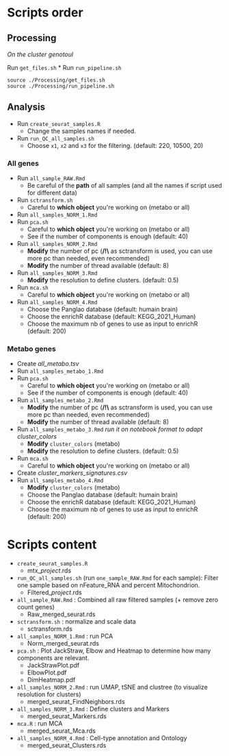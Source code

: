 # Scripts order

## Processing

*On the cluster genotoul*

Run `get_files.sh` \* Run `run_pipeline.sh`

```         
source ./Processing/get_files.sh
source ./Processing/run_pipeline.sh
```

## Analysis
-   Run `create_seurat_samples.R`
    -   Change the samples names if needed.
-   Run `run_QC_all_samples.sh`
    -   Choose `x1`, `x2` and `x3` for the filtering. (default: 220, 10500, 20)

### All genes

-   Run `all_sample_RAW.Rmd`
    -   Be careful of the **path** of all samples (and all the names if script used for different data)
-   Run `sctransform.sh`
    -   Careful to **which object** you're working on (metabo or all)
-   Run `all_samples_NORM_1.Rmd`
-   Run `pca.sh`
    -   Careful to **which object** you're working on (metabo or all)
    -   See if the number of components is enough (default: 40)
-   Run `all_samples_NORM_2.Rmd`
    -   **Modify** the number of pc (**/!\\** as sctransform is used, you can use more pc than needed, even recommended)
    -   **Modify** the number of thread available (default: 8)
-   Run `all_samples_NORM_3.Rmd`
    -   **Modify** the resolution to define clusters. (default: 0.5)
-   Run `mca.sh`
    -   Careful to **which object** you're working on (metabo or all)
-   Run `all_samples_NORM_4.Rmd`
    -   Choose the Panglao database (default: humain brain)
    -   Choose the enrichR database (default: KEGG_2021_Human)
    -   Choose the maximum nb of genes to use as input to enrichR (default: 200)

### Metabo genes

-   Create *all_metabo.tsv*
-   Run `all_samples_metabo_1.Rmd`
-   Run `pca.sh`
    -   Careful to **which object** you're working on (metabo or all)
    -   See if the number of components is enough (default: 40)
-   Run `all_samples_metabo_2.Rmd`
    -   **Modify** the number of pc (**/!\\** as sctransform is used, you can use more pc than needed, even recommended)
    -   **Modify** the number of thread available (default: 8)
-   Run `all_samples_metabo_3.Rmd` *run it on notebook format to adapt cluster_colors*
    -   **Modify** `cluster_colors` (metabo)
    -   **Modify** the resolution to define clusters. (default: 0.5)
-   Run `mca.sh`
    -   Careful to **which object** you're working on (metabo or all)
-   Create *cluster_markers_signatures.csv*
-   Run `all_samples_metabo_4.Rmd`
    -   **Modify** `cluster_colors` (metabo)
    -   Choose the Panglao database (default: humain brain)
    -   Choose the enrichR database (default: KEGG_2021_Human)
    -   Choose the maximum nb of genes to use as input to enrichR (default: 200)

# Scripts content
-   `create_seurat_samples.R`
    -   mtx\_*project*.rds
-   `run_QC_all_samples.sh` (run `one_sample_RAW.Rmd` for each sample): Filter one sample based on nFeature_RNA and percent Mitochondrion.
    -   Filtered\_*project*.rds
-   `all_sample_RAW.Rmd` : Combined all raw filtered samples (+ remove zero count genes)
    -   Raw_merged_seurat.rds
-   `sctransform.sh` : normalize and scale data
    -   sctransform.rds
-   `all_samples_NORM_1.Rmd` : run PCA
    -   Norm_merged_seurat.rds
-   `pca.sh` : Plot JackStraw, Elbow and Heatmap to determine how many components are relevant.
    -   JackStrawPlot.pdf
    -   ElbowPlot.pdf
    -   DimHeatmap.pdf
-   `all_samples_NORM_2.Rmd` : run UMAP, tSNE and clustree (to visualize resolution for clusters)
    -   merged_seurat_FindNeighbors.rds
-   `all_samples_NORM_3.Rmd` : Define clusters and Markers
    -   merged_seurat_Markers.rds
-   `mca.R` : run MCA
    -   merged_seurat_Mca.rds
-   `all_samples_NORM_4.Rmd` : Cell-type annotation and Ontology
    -   merged_seurat_Clusters.rds